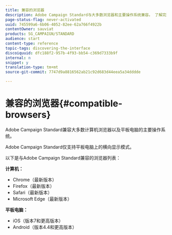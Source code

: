 ```yaml
---
title: 兼容的浏览器
description: Adobe Campaign Standard与大多数浏览器和主要操作系统兼容。 了解完整列表。
page-status-flag: never-activated
uuid: 745599a6-6b06-4052-82ee-62a766f4922b
contentOwner: sauviat
products: SG_CAMPAIGN/STANDARD
audience: start
content-type: reference
topic-tags: discovering-the-interface
discoiquuid: dfc188f2-957b-4f93-bb54-c369d7333b9f
internal: n
snippet: y
translation-type: tm+mt
source-git-commit: 7747d9a8816562ab21c92d683d44eea5a34dddde

---
```



# 兼容的浏览器{#compatible-browsers}

Adobe Campaign Standard兼容大多数计算机浏览器以及平板电脑的主要操作系统。

Adobe Campaign Standard仅支持平板电脑上的横向显示模式。

以下是与Adobe Campaign Standard兼容的浏览器列表：

**计算机：**

* Chrome（最新版本）
* Firefox（最新版本）
* Safari（最新版本）
* Microsoft Edge（最新版本）

**平板电脑：**

* iOS（版本7和更高版本）
* Android（版本4.4和更高版本）

